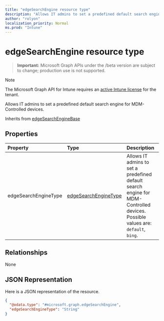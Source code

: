 ```yaml
---
title: "edgeSearchEngine resource type"
description: "Allows IT admins to set a predefined default search engine for MDM-Controlled devices."
author: "rolyon"
localization_priority: Normal
ms.prod: "Intune"
---
```


# edgeSearchEngine resource type

> **Important:** Microsoft Graph APIs under the /beta version are subject to change; production use is not supported.

> [!NOTE]
> The Microsoft Graph API for Intune requires an [active Intune license](https://go.microsoft.com/fwlink/?linkid=839381) for the tenant.

Allows IT admins to set a predefined default search engine for MDM-Controlled devices.


Inherits from [edgeSearchEngineBase](../resources/intune-deviceconfig-edgesearchenginebase.md)

## Properties
|Property|Type|Description|
|:---|:---|:---|
|edgeSearchEngineType|[edgeSearchEngineType](../resources/intune-deviceconfig-edgesearchenginetype.md)|Allows IT admins to set a predefined default search engine for MDM-Controlled devices. Possible values are: `default`, `bing`.|

## Relationships
None

## JSON Representation
Here is a JSON representation of the resource.
<!-- {
  "blockType": "resource",
  "@odata.type": "microsoft.graph.edgeSearchEngine"
}
-->
``` json
{
  "@odata.type": "#microsoft.graph.edgeSearchEngine",
  "edgeSearchEngineType": "String"
}
```





